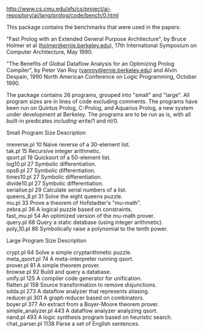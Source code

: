 http://www.cs.cmu.edu/afs/cs/project/ai-repository/ai/lang/prolog/code/bench/0.html

This package contains the benchmarks that were used in the papers:

  "Fast Prolog with an Extended General Purpose Architecture", by Bruce Holmer
  et al (holmer@ernie.berkeley.edu), 17th International Symposium on Computer
  Architecture, May 1990.

  "The Benefits of Global Dataflow Analysis for an Optimizing Prolog Compiler",
  by Peter Van Roy (vanroy@ernie.berkeley.edu) and Alvin Despain, 1990 North
  American Conference on Logic Programming, October 1990.

The package contains 26 programs, grouped into "small" and "large".  All
program sizes are in lines of code excluding comments.  The programs have been
run on Quintus Prolog, C-Prolog, and Aquarius Prolog, a new system under
development at Berkeley.  The programs are to be run as is, with all built-in
predicates *including* write/1 and nl/0.

Small Program	 Size	Description

nreverse.pl	  10	Naive reverse of a 30-element list.  
tak.pl		  15	Recursive integer arithmetic.  
qsort.pl	  19	Quicksort of a 50-element list.  
log10.pl	  27	Symbolic differentiation.  
ops8.pl	  	  27	Symbolic differentiation.  
times10.pl	  27	Symbolic differentiation.  
divide10.pl	  27	Symbolic differentiation.  
serialise.pl	  29	Calculate serial numbers of a list.  
queens_8.pl	  31	Solve the eight queens puzzle.  
mu.pl		  33	Prove a theorem of Hofstadter's "mu-math".  
zebra.pl	  36	A logical puzzle based on constraints.  
fast_mu.pl	  54	An optimized version of the mu-math prover.  
query.pl	  68	Query a static database (using integer arithmetic).  
poly_10.pl	  86	Symbolically raise a polynomial to the tenth power.  

Large Program	 Size	Description  

crypt.pl	  64	Solve a simple cryptarithmetic puzzle.  
meta_qsort.pl	  74	A meta-interpreter running qsort.  
prover.pl	  81	A simple theorem prover.  
browse.pl	  92	Build and query a database.  
unify.pl	 125	A compiler code generator for unification.  
flatten.pl	 158	Source transformation to remove disjunctions.  
sdda.pl	 	 273	A dataflow analyzer that represents aliasing.  
reducer.pl	 301	A graph reducer based on combinators.  
boyer.pl	 377	An extract from a Boyer-Moore theorem prover.  
simple_analyzer.pl 443	A dataflow analyzer analyzing qsort.  
nand.pl		 493	A logic synthesis program based on heuristic search.  
chat_parser.pl	1138	Parse a set of English sentences.
